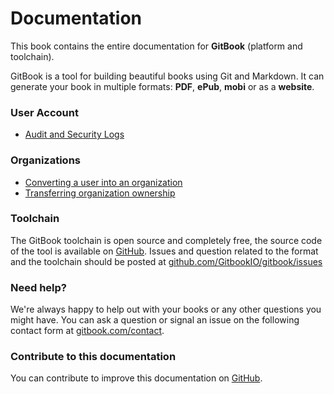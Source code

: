 Documentation
=============

This book contains the entire documentation for **GitBook** (platform and toolchain).

GitBook is a tool for building beautiful books using Git and Markdown. It can generate your book in multiple formats: **PDF**, **ePub**, **mobi** or as a **website**.


### User Account

- [Audit and Security Logs](./platform/audit_logs.md)

### Organizations

- [Converting a user into an organization](./platform/organizations/convert.md)
- [Transferring organization ownership](./platform/organizations/ownership.md)

### Toolchain

The GitBook toolchain is open source and completely free, the source code of the tool is available on [GitHub](https://github.com/GitbookIO/gitbook). Issues and question related to the format and the toolchain should be posted at [github.com/GitbookIO/gitbook/issues](https://github.com/GitbookIO/gitbook/issues)

### Need help?

We're always happy to help out with your books or any other questions you might have. You can ask a question or signal an issue on the following contact form at [gitbook.com/contact](https://www.gitbook.com/contact).

### Contribute to this documentation

You can contribute to improve this documentation on [GitHub](https://github.com/GitbookIO/documentation).
